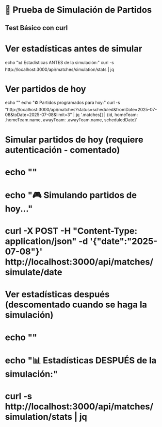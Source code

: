 # 🧪 Prueba de Simulación de Partidos

## Test Básico con curl

# Ver estadísticas antes de simular
echo "📊 Estadísticas ANTES de la simulación:"
curl -s http://localhost:3000/api/matches/simulation/stats | jq

# Ver partidos de hoy
echo ""
echo "⚽ Partidos programados para hoy:"
curl -s "http://localhost:3000/api/matches?status=scheduled&fromDate=2025-07-08&toDate=2025-07-08&limit=3" | jq '.matches[] | {id, homeTeam: .homeTeam.name, awayTeam: .awayTeam.name, scheduledDate}'

# Simular partidos de hoy (requiere autenticación - comentado)
# echo ""
# echo "🎮 Simulando partidos de hoy..."
# curl -X POST -H "Content-Type: application/json" -d '{"date":"2025-07-08"}' http://localhost:3000/api/matches/simulate/date

# Ver estadísticas después (descomentado cuando se haga la simulación)
# echo ""
# echo "📊 Estadísticas DESPUÉS de la simulación:"
# curl -s http://localhost:3000/api/matches/simulation/stats | jq

